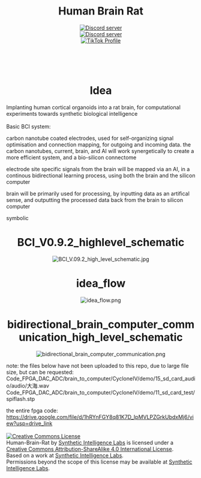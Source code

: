 


<h1 align="center">Human Brain Rat</h1>


<div align="center">
  <a href="https://discord.gg/GVyaBEjCY2">
    <img src="https://img.shields.io/static/v1?label=Unlimited%20Research%20Cooperative&message=Join%20Now&color=7289DA&logo=discord&style=for-the-badge" alt="Discord server">
  </a>
</div>
<div align="center">
  <a href="https://discord.gg/HBHGvDxDmt">
    <img src="https://img.shields.io/static/v1?label=Metaverse%20Crowdsource&message=450%20Members&color=7289DA&logo=discord&style=for-the-badge" alt="Discord server">
  </a>
</div>

<div align="center">
  <a href="https://www.tiktok.com/@metaversecrowdsourcebr">
    <img src="https://img.shields.io/badge/TikTok-%40metaversecrowdsourcebr-ff0080?style=for-the-badge&logo=tiktok&logoColor=white&labelColor=000000" alt="TikTok Profile">
  </a>
</div>

<br>
<br>


<br>
<br>
<h1 align="center">Idea</h1>
Implanting human cortical organoids into a rat brain, for computational experiments towards synthetic biological intelligence
<br>
<br>
Basic BCI system:

carbon nanotube coated electrodes, used for self-organizing signal optimisation and connection mapping, for outgoing and incoming data. the carbon nanotubes, current, brain, and AI will work synergetically to create a more efficient system, and a bio-silicon connectome

electrode site specific signals from the brain will be mapped via an AI, in a continous bidirectional learning process, using both the brain and the silicon computer

brain will be primarily used for processing, by inputting data as an artifical sense, and outputting the processed data back from the brain to silicon computer

symbolic

<h1 align="center">BCI_V0.9.2_highlevel_schematic</h1>
<p align="center">
  <img src="https://raw.githubusercontent.com/Unlimited-Research-Cooperative/Human-Brain-Rat/main/images/BCI_V.09.2_high_level_schematic.jpg" alt="BCI_V.09.2_high_level_schematic.jpg">
</p>
<h1 align="center">idea_flow</h1>
<p align="center">
  <img src="https://raw.githubusercontent.com/Unlimited-Research-Cooperative/Human-Brain-Rat/main/images/idea_flow.png" alt="idea_flow.png">
</p>
<h1 align="center">bidirectional_brain_computer_communication_high_level_schematic</h1>
<p align="center">
  <img src="https://raw.githubusercontent.com/Unlimited-Research-Cooperative/Human-Brain-Rat/main/images/bidirectional_brain_computer_communication.jpg" alt="bidirectional_brain_computer_communication.png">
</p>

note: 
the files below have not been uploaded to this repo, due to large file size, but can be requested:
Code_FPGA_DAC_ADC/brain_to_computer/CycloneIV/demo/15_sd_card_audio/audio/大海.wav
Code_FPGA_DAC_ADC/brain_to_computer/CycloneIV/demo/11_sd_card_test/spiflash.stp


the entire fpga code:
https://drive.google.com/file/d/1hRYnFGY8q81K7D_IpMVLPZGrkUbdxMj6/view?usp=drive_link
<br>
<br>
<a rel="license" href="http://creativecommons.org/licenses/by-sa/4.0/"><img alt="Creative Commons License" style="border-width:0" src="https://i.creativecommons.org/l/by-sa/4.0/88x31.png" /></a><br /><span xmlns:dct="http://purl.org/dc/terms/" property="dct:title">Human-Brain-Rat</span> by <a xmlns:cc="http://creativecommons.org/ns#" href="https://github.com/Synthetic-Intelligence-Labs" property="cc:attributionName" rel="cc:attributionURL">Synthetic Intelligence Labs</a> is licensed under a <a rel="license" href="http://creativecommons.org/licenses/by-sa/4.0/">Creative Commons Attribution-ShareAlike 4.0 International License</a>.<br />Based on a work at <a xmlns:dct="http://purl.org/dc/terms/" href="https://github.com/Synthetic-Intelligence-Labs" rel="dct:source">Synthetic Intelligence Labs</a>.<br />Permissions beyond the scope of this license may be available at <a xmlns:cc="http://creativecommons.org/ns#" href="https://github.com/Synthetic-Intelligence-Labs" rel="cc:morePermissions">Synthetic Intelligence Labs</a>.


